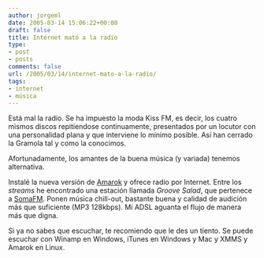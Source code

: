 ```yaml
---
author: jorgeml
date: 2005-03-14 15:06:22+00:00
draft: false
title: Internet mató a la radio
type: 
- post
- posts
comments: false
url: /2005/03/14/internet-mato-a-la-radio/
tags:
- internet
- música
---
```


Está mal la radio. Se ha impuesto la moda Kiss FM, es decir, los cuatro mismos discos repitiendose continuamente, presentados por un locutor con una personalidad plana y que interviene lo mínimo posible. Así han cerrado la Gramola tal y como la conocimos.

Afortunadamente, los amantes de la buena música (y variada) tenemos alternativa.

Instalé la nueva versión de [Amarok](http://amarok.kde.org) y ofrece radio por Internet. Entre los _streams_ he encontrado una estación llamada _Groove Salad_, que pertenece a [SomaFM](http://somafm.com). Ponen música chill-out, bastante buena y calidad de audición más que suficiente (MP3 128kbps). Mi ADSL aguanta el flujo de manera más que digna.

Si ya no sabes que escuchar, te recomiendo que le des un tiento. Se puede escuchar con Winamp en Windows, iTunes en Windows y Mac y XMMS y Amarok en Linux.
